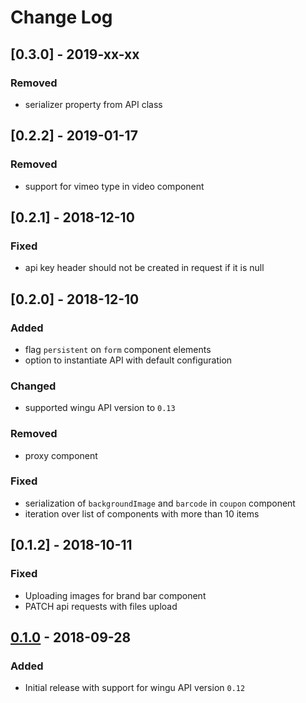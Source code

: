 Change Log
==========

## [0.3.0] - 2019-xx-xx
### Removed
- serializer property from API class

## [0.2.2] - 2019-01-17
### Removed
- support for vimeo type in video component

## [0.2.1] - 2018-12-10
### Fixed
- api key header should not be created in request if it is null

## [0.2.0] - 2018-12-10
### Added
- flag `persistent` on `form` component elements 
- option to instantiate API with default configuration

### Changed
 - supported wingu API version to `0.13`

### Removed
- proxy component

### Fixed
- serialization of `backgroundImage` and `barcode` in `coupon` component 
- iteration over list of components with more than 10 items

## [0.1.2] - 2018-10-11
### Fixed
- Uploading images for brand bar component
- PATCH api requests with files upload

## [0.1.0] - 2018-09-28
### Added
- Initial release with support for wingu API version `0.12`

[0.1.0]: https://github.com/wingu-GmbH/wingu-sdk-php/releases/tag/0.1.0
